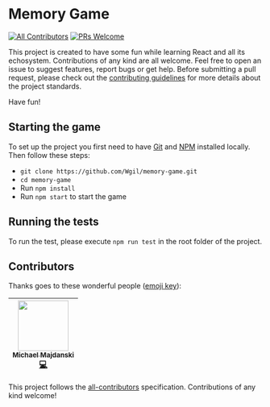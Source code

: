 
#  Memory Game

[![All Contributors](https://img.shields.io/badge/all_contributors-1-orange.svg?style=flat-square)](#contributors) [![PRs Welcome](https://img.shields.io/badge/PRs-welcome-brightgreen.svg?style=flat-square)](http://makeapullrequest.com)


This project is created to have some fun while learning React and all its echosystem. Contributions of any kind are all welcome. Feel free to open an issue to suggest features, report bugs or get help. Before submitting a pull request, please check out the [contributing guidelines](https://github.com/Wgil/memory-game/blob/development/CONTRIBUTING.md) for more details about the project standards.

Have fun!
  

##  Starting the game

To set up the project you first need to have [Git](https://git-scm.com/) and [NPM](https://www.npmjs.com/) installed locally. Then follow these steps:
- `git clone https://github.com/Wgil/memory-game.git`
- `cd memory-game`
- Run `npm install`
- Run `npm start` to start the game


## Running the tests
To run the test, please execute `npm run test` in the root folder of the project.

##  Contributors

Thanks goes to these wonderful people ([emoji key](https://github.com/kentcdodds/all-contributors#emoji-key)):

  

<!-- ALL-CONTRIBUTORS-LIST:START - Do not remove or modify this section -->
<!-- prettier-ignore -->
| [<img src="https://avatars3.githubusercontent.com/u/35552662?v=4" width="100px;"/><br /><sub><b>Michael Majdanski</b></sub>](https://github.com/mmajdanski)<br />[💻](https://github.com/Warao/Memory-game/commits?author=mmajdanski "Code") |
| :---: |
<!-- ALL-CONTRIBUTORS-LIST:END -->

  

This project follows the [all-contributors](https://github.com/kentcdodds/all-contributors) specification. Contributions of any kind welcome!
